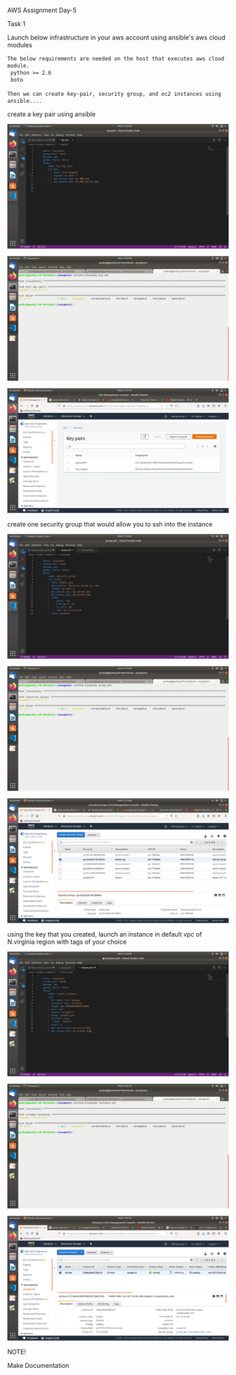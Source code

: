 AWS Assignment Day-5


Task 1

Launch below infrastructure in your aws account using ansible's aws cloud modules

```
The below requirements are needed on the host that executes aws cloud module.
 python >= 2.6
 boto

Then we can create key-pair, security group, and ec2 instances using ansible....

```
create a key pair using ansible

![image](images/1.png)

![image](images/2.png)

![image](images/3.png)

create one security group that would allow you to ssh into the instance

![image](images/4.png)

![image](images/5.png)

![image](images/6.png)

using the key that you created, launch an instance in default vpc of N.virginia region with tags of your choice

![image](images/7.png)

![image](images/8.png)

![image](images/9.png)

NOTE!

Make Documentation
